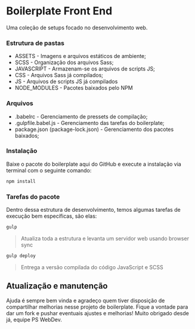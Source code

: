 # Boilerplate Front End
Uma coleção de setups focado no desenvolvimento web.

### Estrutura de pastas

* ASSETS - Imagens e arquivos estáticos de ambiente;
* SCSS - Organização dos arquivos Sass;
* JAVASCRIPT - Armazenam-se os arquivos de scripts JS;
* CSS - Arquivos Sass já compilados;
* JS - Arquivos de scripts JS já compilados
* NODE_MODULES - Pacotes baixados pelo NPM

### Arquivos

* .babelrc - Gerenciamento de pressets de compilação;
* .gulpfile.babel.js - Gerenciamento das tarefas do boilerplate;
* package.json (package-lock.json) - Gerenciamento dos pacotes baixados;

### Instalação
Baixe o pacote do boilerplate aqui do GitHub e execute a instalação via terminal com o seguinte comando:
```sh
npm install 
```

### Tarefas do pacote 
Dentro dessa estrutura de desenvolvimento, temos algumas tarefas de execução bem específicas, são elas:
```sh
gulp
```
> Atualiza toda a estrutura e levanta um servidor web usando browser sync
```sh
gulp deploy
```
> Entrega a versão compilada do código JavaScript e SCSS

## Atualização e manutenção
Ajuda é sempre bem vinda e agradeço quem tiver disposição de compartilhar melhorias nesse projeto de boilerplate. Fique a vontade para dar um fork e pushar eventuais ajustes e melhorias! Muito obrigado desde já, equipe PS WebDev. 
